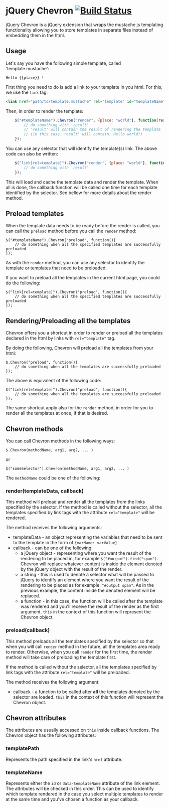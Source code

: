 # jQuery Chevron [![Build Status](https://travis-ci.org/surdu/jquery-chevron.svg?branch=master)](https://travis-ci.org/surdu/jquery-chevron)

jQuery Chevron is a jQuery extension that wraps the mustache js templating functionality allowing you to store templates in separate files instead of embedding them in the html.

## Usage

Let's say you have the following simple template, called 'template.mustache':

```
Hello {{place}} !
```

First thing you need to do is add a link to your template in you html. For this, we use the `link` tag.

```html
<link href="path/to/template.mustache" rel="template" id="templateName"/>
```

Then, in order to render the template:

```js
	$("#templateName").Chevron("render", {place: "world"}, function(result){
		// do something with 'result'
		// 'result' will contain the result of rendering the template
		// (in this case 'result' will contain: Hello world!)
	});

```

You can use any selector that will identify the template(s) link. The above code can also be written:

```js
	$("link[rel=template]").Chevron("render", {place: "world"}, function(result){
		// do something with 'result'
	});

```

This will load and cache the template data and render the template. When all is done, the callback function will be called one time for each template identified by the selector. See bellow for more details about the render method.

## Preload templates

When the template data needs to be ready before the render is called, you can call the `preload` method before you call the `render` method:

	$("#templateName").Chevron("preload", function(){
		// do something when all the specified templates are successfully preloaded
	});

As with the `render` method, you can use any selector to identify the template or templates that need to be preloaded.


If you want to preload all the templates in the current html page, you could do the following:

	$("link[rel=template]").Chevron("preload", function(){
		// do something when all the specified templates are successfully preloaded
	});


## Rendering/Preloading all the templates

Chevron offers you a shortcut in order to render or preload all the templates declared in the html by links with `rel="template"` tag.

By doing the following, Chevron will preload all the templates from your html:

	$.Chevron("preload", function(){
		// do something when all the templates are successfully preloaded
	});

The above is equivalent of the following code:

	$("link[rel=template]").Chevron("preload", function(){
		// do something when all the templates are successfully preloaded
	});

The same shortcut apply also for the `render` method, in order for you to render all the templates at once, if that is desired.


## Chevron methods

You can call Chevron methods in the following ways:

    $.Chevron(methodName, arg1, arg2, ... )

or

    $("someSelector").Chevron(methodName, arg1, arg2, ... )

The `methodName` could be one of the following:

### render(templateData, callback)

This method will preload and render all the templates from the links specified by the selector. If the method is called without the selector, all the templates specified by link tags with the attribute `rel="template"` will be rendered.

The method receives the following arguments:

* templateData - an object representing the variables that need to be sent to the template in the form of `{varName: varValue}`
* callback - can be one of the following:
  * a jQuery object - representing where you want the result of the rendering to be placed in, for example `$("#output").find("span")`. Chevron will replace whatever content is inside the element denoted by the jQuery object with the result of the render.
  * a string - this is used to denote a selector what will be passed to jQuery to identify an element where you want the result of the rendering to be placed as for example: `"#output span"`. As in the previous example, the content inside the denoted element will be replaced.
  * a function - in this case, the function will be called after the template was rendered and you'll receive the result of the render as the first argument. `this` in the context of this function will represent the Chevron object.

### preload(callback)

This method preloads all the templates specified by the selector so that when you will call `render` method in the future, all the templates area ready to render. Otherwise, when you call `render` for the first time, the render method will take care of preloading the template first.

If the method is called without the selector, all the templates specified by link tags with the attribute `rel="template"` will be preloaded.

The method receives the following argument:

* callback - a function to be called after **all** the templates denoted by the selector are loaded. `this` in the context of this function will represent the Chevron object.

## Chevron attributes

The attributes are usually accessed on `this` inside callback functions. The Chevron object has the following attributes:

### templatePath
Represents the path specified in the link's `href` attribute.

### templateName
Represents either the `id` or `data-templateName` attribute of the link element. The attributes will be checked in this order. This can be used to identify which template rendered in the case you select multiple templates to render at the same time and you've chosen a function as your callback.
